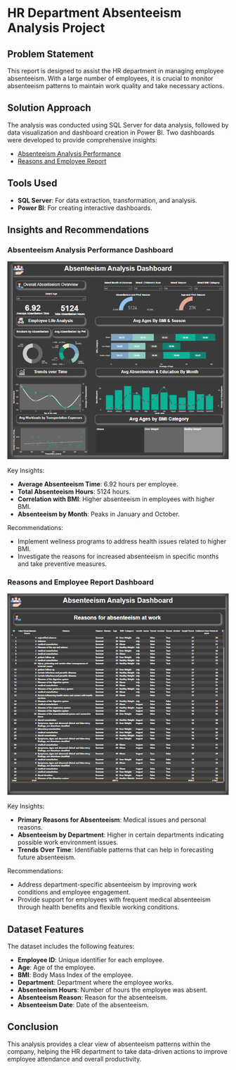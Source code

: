 # HR Department Absenteeism Analysis Project

## Problem Statement
This report is designed to assist the HR department in managing employee absenteeism. With a large number of employees, it is crucial to monitor absenteeism patterns to maintain work quality and take necessary actions.

## Solution Approach
The analysis was conducted using SQL Server for data analysis, followed by data visualization and dashboard creation in Power BI. Two dashboards were developed to provide comprehensive insights:

- [Absenteeism Analysis Performance](https://github.com/Abdoo50/HR-Department-Reports/blob/main/Absenteesm%20Analysis%20Performance.png)
- [Reasons and Employee Report](https://github.com/Abdoo50/HR-Department-Reports/blob/main/Reasons%20and%20Employee%20Report.png)

## Tools Used
- **SQL Server**: For data extraction, transformation, and analysis.
- **Power BI**: For creating interactive dashboards.

## Insights and Recommendations
### Absenteeism Analysis Performance Dashboard
![Absenteeism Analysis Performance](https://github.com/Abdoo50/HR-Department-Reports/blob/main/Absenteesm%20Analysis%20Performance.png)

Key Insights:
- **Average Absenteeism Time**: 6.92 hours per employee.
- **Total Absenteeism Hours**: 5124 hours.
- **Correlation with BMI**: Higher absenteeism in employees with higher BMI.
- **Absenteeism by Month**: Peaks in January and October.

Recommendations:
- Implement wellness programs to address health issues related to higher BMI.
- Investigate the reasons for increased absenteeism in specific months and take preventive measures.

### Reasons and Employee Report Dashboard
![Reasons and Employee Report](https://github.com/Abdoo50/HR-Department-Reports/blob/main/Reasons%20and%20Employee%20Report.png)

Key Insights:
- **Primary Reasons for Absenteeism**: Medical issues and personal reasons.
- **Absenteeism by Department**: Higher in certain departments indicating possible work environment issues.
- **Trends Over Time**: Identifiable patterns that can help in forecasting future absenteeism.

Recommendations:
- Address department-specific absenteeism by improving work conditions and employee engagement.
- Provide support for employees with frequent medical absenteeism through health benefits and flexible working conditions.

## Dataset Features
The dataset includes the following features:
- **Employee ID**: Unique identifier for each employee.
- **Age**: Age of the employee.
- **BMI**: Body Mass Index of the employee.
- **Department**: Department where the employee works.
- **Absenteeism Hours**: Number of hours the employee was absent.
- **Absenteeism Reason**: Reason for the absenteeism.
- **Absenteeism Date**: Date of the absenteeism.

## Conclusion
This analysis provides a clear view of absenteeism patterns within the company, helping the HR department to take data-driven actions to improve employee attendance and overall productivity.
